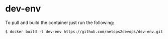 # dev-env

To pull and build the container just run the following: 

```
$ docker build -t dev-env https://github.com/netops2devops/dev-env.git
